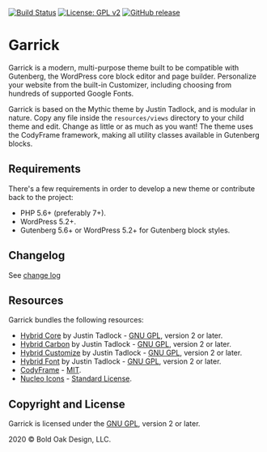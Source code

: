 [![Build Status](https://travis-ci.org/peiche/garrick.svg?branch=master)](https://travis-ci.org/peiche/garrick)
[![License: GPL v2](https://img.shields.io/badge/License-GPL%20v2-blue.svg)](./LICENSE)
[![GitHub release](https://img.shields.io/github/v/release/peiche/garrick.svg)](https://github.com/peiche/garrick/releases/latest)

# Garrick

Garrick is a modern, multi-purpose theme built to be compatible with Gutenberg, the WordPress core block editor and page builder. Personalize your website from the built-in Customizer, including choosing from hundreds of supported Google Fonts.

Garrick is based on the Mythic theme by Justin Tadlock, and is modular in nature. Copy any file inside the `resources/views` directory to your child theme and edit. Change as little or as much as you want! The theme uses the CodyFrame framework, making all utility classes available in Gutenberg blocks.

## Requirements

There's a few requirements in order to develop a new theme or contribute back to the project:

- PHP 5.6+ (preferably 7+).
- WordPress 5.2+.
- Gutenberg 5.6+ or WordPress 5.2+ for Gutenberg block styles.

## Changelog

See [change log](./changelog.md)

## Resources

Garrick bundles the following resources:

- [Hybrid Core](https://github.com/justintadlock/hybrid-core) by Justin Tadlock - [GNU GPL](https://www.gnu.org/licenses/gpl-2.0.html), version 2 or later.
- [Hybrid Carbon](https://github.com/justintadlock/hybrid-carbon) by Justin Tadlock - [GNU GPL](https://www.gnu.org/licenses/gpl-2.0.html), version 2 or later.
- [Hybrid Customize](https://github.com/justintadlock/hybrid-customize) by Justin Tadlock - [GNU GPL](https://www.gnu.org/licenses/gpl-2.0.html), version 2 or later.
- [Hybrid Font](https://github.com/justintadlock/hybrid-font) by Justin Tadlock - [GNU GPL](https://www.gnu.org/licenses/gpl-2.0.html), version 2 or later.
- [CodyFrame](https://github.com/CodyHouse/codyhouse-framework) - [MIT](https://codyhouse.co/mit).
- [Nucleo Icons](https://nucleoapp.com/) - [Standard License](https://nucleoapp.com/license).

## Copyright and License

Garrick is licensed under the [GNU GPL](https://www.gnu.org/licenses/gpl-2.0.html), version 2 or later.

2020 &copy; Bold Oak Design, LLC.
